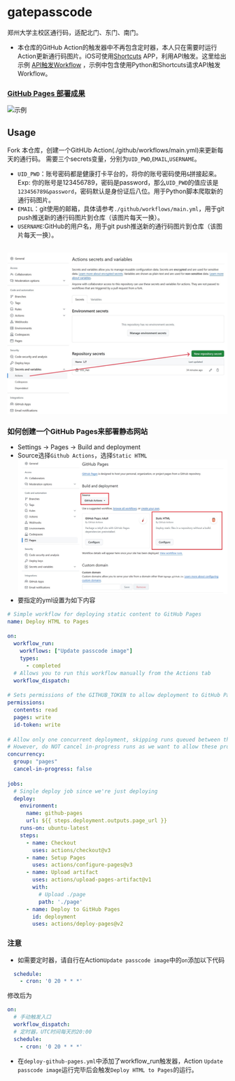 # gatepasscode
郑州大学主校区通行码，适配北门、东门、南门。

* 本仓库的GitHub Action的触发器中不再包含定时器，本人只在需要时运行Action更新通行码图片。iOS可使用[Shortcuts](https://apps.apple.com/app/shortcuts/id915249334) APP，利用API触发。这里给出示例 [API触发Workflow](https://github.com/TorCroft/gatepasscode/blob/main/How-to-Run-Workflow-via-API.md) ，示例中包含使用Python和Shortcuts请求API触发Workflow。
### [GitHub Pages 部署成果](https://torcroft.github.io/gatepasscode/)
![示例](https://github.com/TorCroft/gatepasscode/blob/main/README_IMAGES/WebsitePreview.png)

## Usage
Fork 本仓库，创建一个GitHUb Action(./github/workflows/main.yml)来更新每天的通行码。
需要三个secrets变量，分别为`UID_PWD`,`EMAIL`,`USERNAME`。
* `UID_PWD`：账号密码都是健康打卡平台的，将你的账号密码使用`&`拼接起来。<br>Exp: 你的账号是123456789，密码是password，那么`UID_PWD`的值应该是`123456789&password`，密码默认是身份证后八位。用于Python脚本爬取新的通行码图片。
* `EMAIL`：git使用的邮箱，具体请参考`./github/workflows/main.yml`，用于git push推送新的通行码图片到仓库（该图片每天一换）。
* `USERNAME`:GitHub的用户名，用于git push推送新的通行码图片到仓库（该图片每天一换）。

<br>![示例](https://github.com/TorCroft/gatepasscode/blob/main/README_IMAGES/secrets.jpg)

### 如何创建一个GitHub Pages来部署静态网站
* Settings -> Pages -> Build and deployment
* Source选择`Github Actions`，选择`Static HTML`<br>![](https://github.com/TorCroft/gatepasscode/blob/main/README_IMAGES/page.jpg)
* 要指定的yml设置为如下内容
``` yml
# Simple workflow for deploying static content to GitHub Pages
name: Deploy HTML to Pages

on:
  workflow_run:
    workflows: ["Update passcode image"]
    types:
      - completed
  # Allows you to run this workflow manually from the Actions tab
  workflow_dispatch:

# Sets permissions of the GITHUB_TOKEN to allow deployment to GitHub Pages
permissions:
  contents: read
  pages: write
  id-token: write

# Allow only one concurrent deployment, skipping runs queued between the run in-progress and latest queued.
# However, do NOT cancel in-progress runs as we want to allow these production deployments to complete.
concurrency:
  group: "pages"
  cancel-in-progress: false

jobs:
  # Single deploy job since we're just deploying
  deploy:
    environment:
      name: github-pages
      url: ${{ steps.deployment.outputs.page_url }}
    runs-on: ubuntu-latest
    steps:
      - name: Checkout
        uses: actions/checkout@v3
      - name: Setup Pages
        uses: actions/configure-pages@v3
      - name: Upload artifact
        uses: actions/upload-pages-artifact@v1
        with:
          # Upload ./page
          path: './page'
      - name: Deploy to GitHub Pages
        id: deployment
        uses: actions/deploy-pages@v2
```
### 注意
* 如需要定时器，请自行在Action`Update passcode image`中的`on`添加以下代码
``` yaml
  schedule:
    - cron: '0 20 * * *'
```
修改后为
``` yaml
on:
  # 手动触发入口
  workflow_dispatch:
  # 定时器，UTC时间每天的20:00
  schedule:
    - cron: '0 20 * * *'
```
* 在`deploy-github-pages.yml`中添加了workflow_run触发器，Action `Update passcode image`运行完毕后会触发`Deploy HTML to Pages`的运行。
